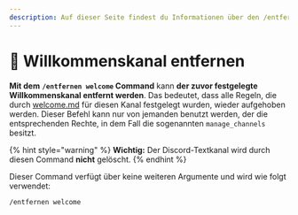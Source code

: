 ```yaml
---
description: Auf dieser Seite findest du Informationen über den /entfernen welcome Command.
---
```


# 👋 Willkommenskanal entfernen

**Mit dem** **`/entfernen welcome` Command** kann **der zuvor festgelegte Willkommenskanal entfernt werden**. Das bedeutet, dass alle Regeln, die durch [welcome.md](../kanal/welcome.md "mention") für diesen Kanal festgelegt wurden, wieder aufgehoben werden. Dieser Befehl kann nur von jemanden benutzt werden, der die entsprechenden Rechte, in dem Fall die sogenannten `manage_channels` besitzt.

{% hint style="warning" %}
**Wichtig:** Der Discord-Textkanal wird durch diesen Command **nicht** gelöscht.
{% endhint %}

Dieser Command verfügt über keine weiteren Argumente und wird wie folgt verwendet:

```
/entfernen welcome
```
